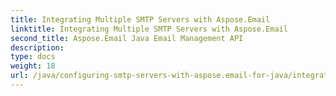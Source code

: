 ```yaml
---
title: Integrating Multiple SMTP Servers with Aspose.Email
linktitle: Integrating Multiple SMTP Servers with Aspose.Email
second_title: Aspose.Email Java Email Management API
description: 
type: docs
weight: 18
url: /java/configuring-smtp-servers-with-aspose.email-for-java/integrating-multiple-smtp-servers/
---
```

